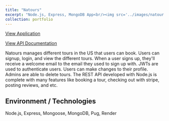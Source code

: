 ```yaml
---
title: "Natours"
excerpt: "Node.js, Express, MongoDB App<br/><img src='../images/natour.png' height='400px' width='400px'>"
collection: portfolio
---
```


[View Application](https://natours-project-kqtp.onrender.com)

[View API Documentation](https://documenter.getpostman.com/view/33784189/2sA3BheaEU)

Natours manages different tours in the US that users can book. Users can signup, login, and view the different tours. When a user signs up, they'll receive a welcome email to the email they used to sign up with. JWTs are used to authenticate users. Users can make changes to their profile. Admins are able to delete tours. The REST API developed with Node.js is complete with many features like booking a tour, checking out with stripe, posting reviews, and etc. 

Environment / Technologies
------

Node.js, Express, Mongoose, MongoDB, Pug, Render